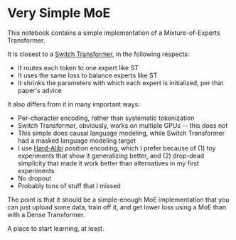 # Very Simple MoE

This notebook contains a simple implementation of a Mixture-of-Experts Transformer.

It is closest to a [Switch Transformer](https://arxiv.org/abs/2101.03961), in the following respects:
- It routes each token to one expert like ST
- It uses the same loss to balance experts like ST
- It shrinks the parameters with which each expert is initialized, per that paper's advice

It also differs from it in many important ways:
- Per-character encoding, rather than systematic tokenization
- Switch Transformer, obviously, works on multiple GPUs -- this does not
- This simple does causal language modeling, while Switch Transformer had a masked language modeling target
- I use [Hard-Alibi](https://arxiv.org/pdf/2402.01032.pdf) position encoding, which I prefer because of (1) toy experiments that show it generalizing better, and (2) drop-dead simplicity that made it work better than alternatives in my first experiments
- No dropout
- Probably tons of stuff that I missed

The point is that it should be a simple-enough MoE implementation that you can just upload some data, train off it, and get lower loss using a MoE than with a Dense Transformer.

A place to start learning, at least.
